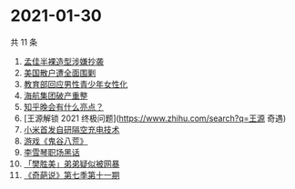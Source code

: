 # 2021-01-30

共 11 条

<!-- BEGIN ZHIHUSEARCH -->
<!-- 最后更新时间 Sat Jan 30 2021 01:38:00 GMT+0800 (CST) -->
1. [孟佳半裸造型涉嫌抄袭](https://www.zhihu.com/search?q=孟佳)
1. [美国散户遭全面围剿](https://www.zhihu.com/search?q=游戏驿站)
1. [教育部回应男性青少年女性化](https://www.zhihu.com/search?q=男性女性化)
1. [海航集团破产重整](https://www.zhihu.com/search?q=海航)
1. [知乎晚会有什么亮点？](https://www.zhihu.com/search?q=知乎晚会答案奇遇夜)
1. [王源解锁 2021 终极问题](https://www.zhihu.com/search?q=王源 奇遇)
1. [小米首发自研隔空充电技术](https://www.zhihu.com/search?q=小米隔空充电)
1. [游戏《鬼谷八荒》](https://www.zhihu.com/search?q=鬼谷八荒)
1. [李雪琴职场黑话](https://www.zhihu.com/search?q=李雪琴职场黑话)
1. [「樊胜美」弟弟疑似被网暴](https://www.zhihu.com/search?q=现实版樊胜美)
1. [《奇葩说》第七季第十一期](https://www.zhihu.com/search?q=奇葩说)
<!-- END ZHIHUSEARCH -->
